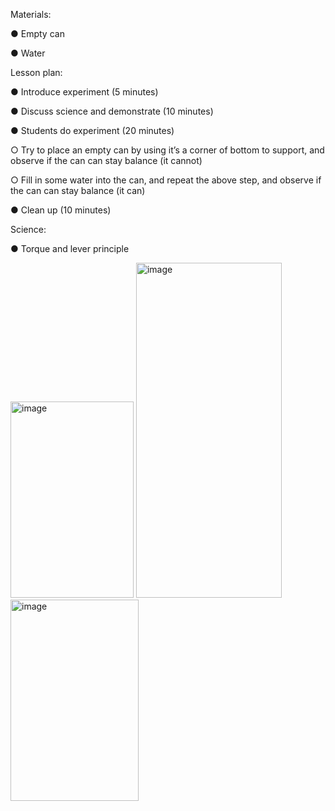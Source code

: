 Materials:

●	Empty can

●	Water

Lesson plan:

●	Introduce experiment (5 minutes)

●	Discuss science and demonstrate (10 minutes)

●	Students do experiment (20 minutes)

○	Try to place an empty can by using it’s a corner of bottom to support, and observe if the can can stay balance (it cannot)

○	Fill in some water into the can, and repeat the above step, and observe if the can can stay balance (it can)

●	Clean up (10 minutes)


Science:

●	Torque and lever principle

<img width="197" height="314" alt="image" src="https://github.com/user-attachments/assets/f46bddf6-c6e1-4ce4-b35e-8f2c2d738eda" />
<img width="233" height="536" alt="image" src="https://github.com/user-attachments/assets/866dafc3-de66-44c5-b87e-70b955a714ab" />
<img width="205" height="322" alt="image" src="https://github.com/user-attachments/assets/53e23c27-b1c9-461e-9404-d615f7d6907e" />




